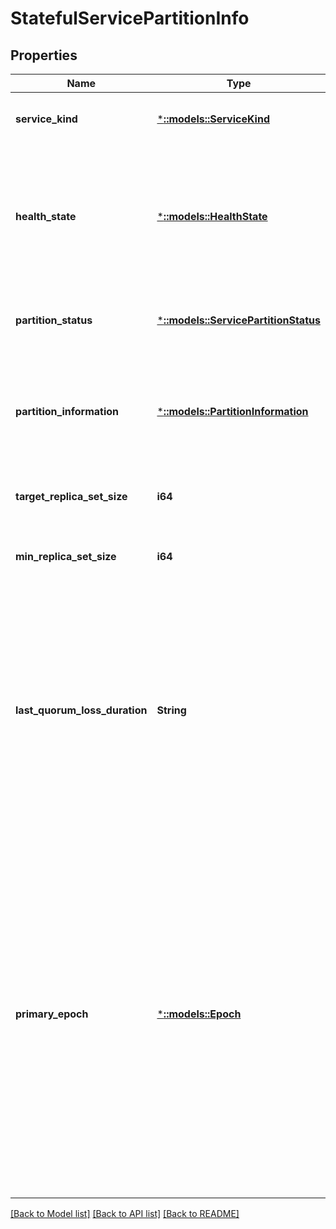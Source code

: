 # StatefulServicePartitionInfo

## Properties
Name | Type | Description | Notes
------------ | ------------- | ------------- | -------------
**service_kind** | [***::models::ServiceKind**](ServiceKind.md) | The kind of service (Stateless or Stateful). | [default to null]
**health_state** | [***::models::HealthState**](HealthState.md) | The health state of a Service Fabric entity such as Cluster, Node, Application, Service, Partition, Replica etc. | [optional] [default to null]
**partition_status** | [***::models::ServicePartitionStatus**](ServicePartitionStatus.md) | The status of the service fabric service partition. | [optional] [default to null]
**partition_information** | [***::models::PartitionInformation**](PartitionInformation.md) | Information about the partition identity, partitioning scheme and keys supported by it. | [optional] [default to null]
**target_replica_set_size** | **i64** | The target replica set size as a number. | [optional] [default to null]
**min_replica_set_size** | **i64** | The minimum replica set size as a number. | [optional] [default to null]
**last_quorum_loss_duration** | **String** | The duration for which this partition was in quorum loss. If the partition is currently in quorum loss, it returns the duration since it has been in that state. This field is using ISO8601 format for specifying the duration. | [optional] [default to null]
**primary_epoch** | [***::models::Epoch**](Epoch.md) | An Epoch is a configuration number for the partition as a whole. When the configuration of the replica set changes, for example when the Primary replica changes, the operations that are replicated from the new Primary replica are said to be a new Epoch from the ones which were sent by the old Primary replica. | [optional] [default to null]

[[Back to Model list]](../README.md#documentation-for-models) [[Back to API list]](../README.md#documentation-for-api-endpoints) [[Back to README]](../README.md)


